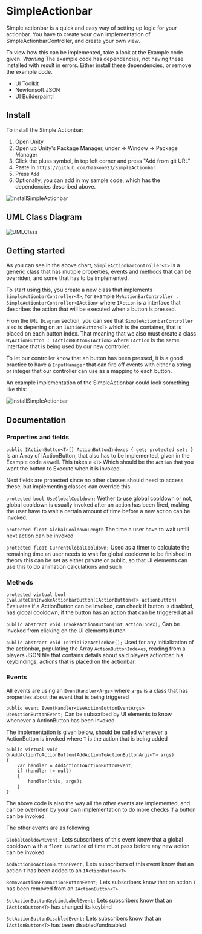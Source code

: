 
# SimpleActionbar
Simple actionbar is a quick and easy way of setting up logic for your actionbar. You have to create 
your own implementation of SimpleActionbarController, and create your own view.

To view how this can be implemented, take a look at the Example code given. *Warning* The example code has dependencies, not having these installed with result in errors. Either install these dependencies, or remove the example code.


- UI Toolkit
- Newtonsoft.JSON
- UI Builderpaint!
## Install

To install the Simple Actionbar:
1. Open Unity
2. Open up Unity's Package Manager, under -> Window -> Package Manager
3. Click the pluss symbol, in top left corner and press "Add from git URL"
4. Paste in `https://github.com/haakon023/SimpleActionbar` 
5. Press `Add`
6. Optionally, you can add in my sample code, which has the dependencies described above.
 
![installSimpleActionbar](https://user-images.githubusercontent.com/20074902/118721036-a289a900-b82a-11eb-9f8e-19c5146e960a.png)


## UML Class Diagram
![UMLClass](https://user-images.githubusercontent.com/20074902/118694399-53cd1680-b80c-11eb-830d-d44cb4fc8ebb.png)

## Getting started
As you can see in the above chart, `SimpleActionbarController<T>` is a generic class that has mutiple properties, events and methods that can be overriden, and some that has to be implemented.

To start using this, you create a new class that implements `SimpleActionbarController<T>`, for example `MyActionBarController : SimpleActionbarController<IAction>`
where `IAction` is a interface that describes the action that will be executed when a button is pressed.

From the `UML Diagram` section, you can see that `SimpleActionbarController` also is depening on an `IActionButton<T>` which is the container, that is placed on each button index.
That meaning that we also must create a class `MyActionButton : IActionButton<IAction>`
where `IAction` is the same interface that is being used by our new controller.

To let our controller know that an button has been pressed, it is a good practice to have a `InputManager` that can fire off events with either a string or integer that our controller can use as a mapping to each button.

An example implementation of the SimpleActionbar could look something like this:

![installSimpleActionbar](https://user-images.githubusercontent.com/20074902/118721130-c51bc200-b82a-11eb-9e57-c11ad457517e.png)



## Documentation

### Properties and fields

`public IActionButton<T>[] ActionButtonIndexes { get; protected set; }`
Is an Array of IActionButton, that also has to be implemented, given in the Example code aswell. This takes a `<T>` Which should be the `Action` that you want the button to Execute when it is invoked.

Next fields are protected since no other classes should need to access these, but implementing classes can override this.

`protected bool UseGlobalCooldown;`
Wether to use global cooldown or not, global cooldown is usually invoked after an action has been fired, making the user have to wait a certain amount of time before
a new action can be invoked.

`protected float GlobalCooldownLength`
The time a user have to wait untill next action can be invoked

`protected float CurrentGlobalCooldown;`
Used as a timer to calculate the remaining time an user needs to wait for global cooldown to be finished
In theory this can be set as either private or public, so that UI elements can use this to do animation calculations and such

### Methods

`protected virtual bool EvaluateCanInvokeActionbarButton(IActionButton<T> actionbutton)`
Evaluates if a ActionButton can be invoked, can check if button is disabled, has global cooldown, if the button has an action that can be triggered at all

`public abstract void InvokeActionButton(int actionIndex);` 
Can be invoked from clicking on the UI elements button

`public abstract void InitializeActionbar();`
Used for any initialization of the actionbar, populating the Array `ActionButtonIndexes`, reading from a players JSON file that contains details about said players actionbar, his keybindings, actions that is placed on the actionbar.

### Events

All events are using an `EventHandler<Args>` where `args` is a class that has properties about the event that is being triggered


`public event EventHandler<UseActionButtonEventArgs> UseActionButtonEvent;`
Can be subscribed by UI elements to know whenever a ActionButton has been invoked

The implementation is given below, should be called whenever a ActionButton is invoked where `T` is the action that is being added
```
public virtual void OnAddActionToActionButton(AddActionToActionButtonArgs<T> args)
{
    var handler = AddActionToActionButtonEvent;
    if (handler != null)
    {
        handler(this, args);
    }
}
``` 
The above code is also the way all the other events are implemented, and can be overriden by your own implementation to do more checks if a button can be invoked.

The other events are as following

`GlobalCooldownEvent;`
Lets subscribers of this event know that a global cooldown with a `float Duration` of time must pass before any new action can be invoked

`AddActionToActionButtonEvent;`
Lets subscribers of this event know that an action `T` has been added to an `IActionButton<T>`

`RemoveActionFromActionButtonEvent;` 
Lets subscribers know that an action `T` has been removed from an `IActionButton<T>`

`SetActionButtonKeybindLabelEvent;`
Lets subscribers know that an `IActionButton<T>` has changed its keybind

`SetActionButtonDisabledEvent;`
Lets subscribers know that an `IActionButton<T>` has been disabled/undisabled


